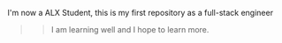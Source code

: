I'm now a ALX Student, this is my first repository as a full-stack engineer
>>I am learning well and I hope to learn more.